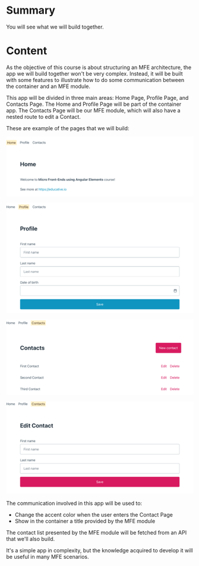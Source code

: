 <!-- What We Will Build? -->

# Summary

You will see what we will build together.

# Content

As the objective of this course is about structuring an MFE architecture, the app we will build together won't be very complex. Instead, it will be built with some features to illustrate how to do some communication between the container and an MFE module.

This app will be divided in three main areas: Home Page, Profile Page, and Contacts Page. The Home and Profile Page will be part of the container app. The Contacts Page will be our MFE module, which will also have a nested route to edit a Contact.

These are example of the pages that we will build:

![Home Page](assets/home.png)

![Profile Page](assets/profile.png)

![Contacts Page](assets/contacts.png)

![Edit Contact Page](assets/edit-contact.png)

The communication involved in this app will be used to:

* Change the accent color when the user enters the Contact Page
* Show in the container a title provided by the MFE module

The contact list presented by the MFE module will be fetched from an API that we'll also build.

It's a simple app in complexity, but the knowledge acquired to develop it will be useful in many MFE scenarios.
